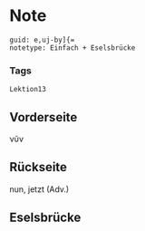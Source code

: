 # Note
```
guid: e,uj-by]{=
notetype: Einfach + Eselsbrücke
```

### Tags
```
Lektion13
```

## Vorderseite
νῦν

## Rückseite
nun, jetzt (Adv.)

## Eselsbrücke

